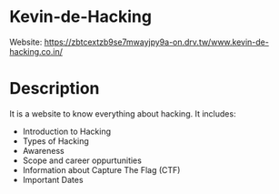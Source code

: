 # Kevin-de-Hacking
Website: https://zbtcextzb9se7mwayjpy9a-on.drv.tw/www.kevin-de-hacking.co.in/

# Description
It is a website to know everything about hacking. It includes:

- Introduction to Hacking
- Types of Hacking
- Awareness
- Scope and career oppurtunities
- Information about Capture The Flag (CTF)
- Important Dates
